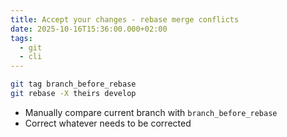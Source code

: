 ```yaml
---
title: Accept your changes - rebase merge conflicts
date: 2025-10-16T15:36:00.000+02:00
tags:
  - git
  - cli
---
```

<!--
```sh
git rebase -X theirs main
```

```sh
git rebase -X theirs develop -i
```
-->

```sh
git tag branch_before_rebase
git rebase -X theirs develop
```
- Manually compare current branch with `branch_before_rebase`
- Correct whatever needs to be corrected

